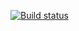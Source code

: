[![Build status](https://ci.appveyor.com/api/projects/status/ub3mek78l1fvhukg?svg=true)](https://ci.appveyor.com/project/Plehovevgeny/testingapi)